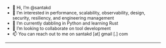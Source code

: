 - 👋 Hi, I’m @santakd
- 👀 I’m interested in performance, scalability, observability, design, security, resiliency, and engineering management
- 🌱 I’m currently dabbling in Python and learning Rust
- 💞️ I’m looking to collaborate on tool development
- 📫 You can reach out to me on santakd [at] gmail [.] com


<!---
santakd/santakd is a ✨ special ✨ repository because its `README.md` (this file) appears on my GitHub profile.
You can click the Preview link to take a look at your changes.
--->

<hr>
<br>
<br>



